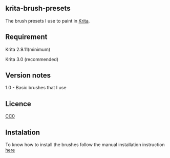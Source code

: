 ## krita-brush-presets

The brush presets I use to paint in [Krita](https://krita.org/).

## Requirement

Krita 2.9.11(minimum)

Krita 3.0 (recommended) 

## Version notes

1.0 - Basic brushes that I use

## Licence

[CC0](https://creativecommons.org/publicdomain/zero/1.0/)

## Instalation

To know how to install the brushes follow the manual installation instruction [here](https://docs.krita.org/Loading_and_Saving_Brushes#Loading_preset_packs_manually) 
